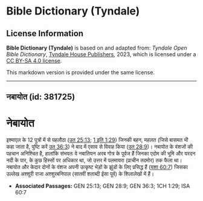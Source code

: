 # Bible Dictionary (Tyndale)

## License Information

**Bible Dictionary (Tyndale)** is based on and adapted from: _Tyndale Open Bible Dictionary_, [Tyndale House Publishers](https://tyndaleopenresources.com/), 2023, which is licensed under a [CC BY-SA 4.0 license](https://creativecommons.org/licenses/by-sa/4.0/legalcode.en).

This markdown version is provided under the same license.



--------------------------------

## नबायोत (id: 381725)

नेबायोत
=======

इश्माएल के 12 पुत्रों में से पहलौठा ([उत 25:13](https://ref.ly/Gen25:13); [1 इति 1:29](https://ref.ly/1Chr1:29)) जिनकी बहन, महलत (जिसे बासमत भी कहा जाता है, पुष्टि करें [उत 36:3](https://ref.ly/Gen36:3)) ने बाद में एसाव से विवाह किया ([उत 28:9](https://ref.ly/Gen28:9))। नबायोत के वंशजों की पहचान अनिश्चित है, हालांकि संभवतः वे नबातियन अरब गोत्र के पूर्वज हैं जिनका एदोम की भूमि और यरदन नदी के पार, के कुछ हिस्सों पर अधिकार था, जो उत्तर में पलमायरा (प्राचीन तदमोर) तक फैला था। नबायोत और केदार दोनों के वंशज अपनी उत्कृष्ट भेड़ों के झुंडों के लिए प्रसिद्ध हैं ([यशा 60:7](https://ref.ly/Isa60:7)) जिसका उल्लेख अश्शूरी राजा अश्शुरबनिपाल (सातवीं शताब्दी ईसा पूर्व) के शिलालेखों में हैं।

* **Associated Passages:** GEN 25:13; GEN 28:9; GEN 36:3; 1CH 1:29; ISA 60:7

